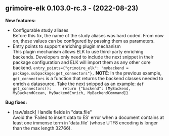 ## grimoire-elk 0.103.0-rc.3 - (2022-08-23)

**New features:**

 * Configurable study aliases\
   Before this fix, the name of the study aliases was hard coded. From
   now on, these values can be configured by passing them as parameters.
 * Entry points to support enriching plugin mechanism\
   This plugin mechanism allows ELK to use third-party enriching
   backends. Developers only need to include the next snippet in their
   package configuration and ELK will import them as any other core
   backend.  ``` entry_points={"grimoire_elk": "mybackend =
   package.subpackage:get_connectors"}, ``` **NOTE**: In the previous
   example, `get_connectors` is a function that returns the backend
   classes needed to enrich a datasource. Take the next snipped as an
   example: ``` def get_connectors():     return {"backend": [MyBackend,
   MyBackendOcean, MyBackendEnrich, MyBackendCommand]} ```

**Bug fixes:**

 * [raw/slack] Handle fields in "data.file"\
   Avoid the 'Failed to insert data to ES' error when a document contains
   at least one immense term in 'data.file' (whose UTF8 encoding is
   longer than the max length 32766).

